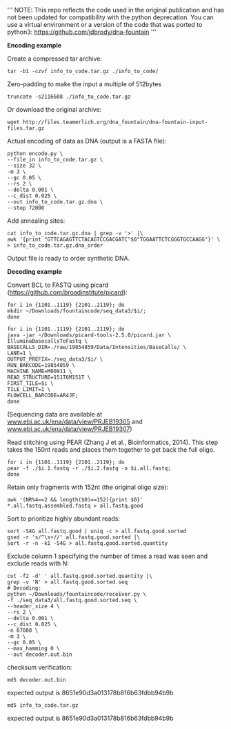 '''
NOTE: This repo reflects the code used in the original publication and has not been updated for compatibility with the python deprecation. 
You can use a virtual environment or a version of the code that was ported to python3:
https://github.com/jdbrody/dna-fountain
'''

**Encoding example**

Create a compressed tar archive:
```
tar -b1 -czvf info_to_code.tar.gz ./info_to_code/
```

Zero-padding to make the input a multiple of 512bytes
```
truncate -s2116608 ./info_to_code.tar.gz
```

Or download the original archive:
```
wget http://files.teamerlich.org/dna_fountain/dna-fountain-input-files.tar.gz
```

Actual encoding of data as DNA (output is a FASTA file):
```
python encode.py \
--file_in info_to_code.tar.gz \
--size 32 \
-m 3 \
--gc 0.05 \
--rs 2 \
--delta 0.001 \
--c_dist 0.025 \
--out info_to_code.tar.gz.dna \
--stop 72000
```

Add annealing sites:
```
cat info_to_code.tar.gz.dna | grep -v '>' |\
awk '{print "GTTCAGAGTTCTACAGTCCGACGATC"$0"TGGAATTCTCGGGTGCCAAGG"}' \
> info_to_code.tar.gz.dna_order
```

Output file is ready to order synthetic DNA.

**Decoding example**

Convert BCL to FASTQ using picard (https://github.com/broadinstitute/picard):
```
for i in {1101..1119} {2101..2119}; do
mkdir ~/Downloads/fountaincode/seq_data3/$i/;
done

for i in {1101..1119} {2101..2119}; do
java -jar ~/Downloads/picard-tools-2.5.0/picard.jar \
IlluminaBasecallsToFastq \
BASECALLS_DIR=./raw/19854859/Data/Intensities/BaseCalls/ \
LANE=1 \
OUTPUT_PREFIX=./seq_data3/$i/ \
RUN_BARCODE=19854859 \
MACHINE_NAME=M00911 \
READ_STRUCTURE=151T6M151T \
FIRST_TILE=$i \
TILE_LIMIT=1 \
FLOWCELL_BARCODE=AR4JF;
done
```

(Sequencing data are available at www.ebi.ac.uk/ena/data/view/PRJEB19305 and www.ebi.ac.uk/ena/data/view/PRJEB19307)

Read stitching using PEAR (Zhang J et al., Bioinformatics, 2014).
This step takes the 150nt reads and places them together to get back the full oligo.
```
for i in {1101..1119} {2101..2119}; do
pear -f ./$i.1.fastq -r ./$i.2.fastq -o $i.all.fastq;
done
```

Retain only fragments with 152nt (the original oligo size):
```
awk '(NR%4==2 && length($0)==152){print $0}' *.all.fastq.assembled.fastq > all.fastq.good
```

Sort to prioritize highly abundant reads:
```
sort -S4G all.fastq.good | uniq -c > all.fastq.good.sorted
gsed -r 's/^\s+//' all.fastq.good.sorted |\
sort -r -n -k1 -S4G > all.fastq.good.sorted.quantity
```

Exclude column 1 specifying the number of times a read was seen and exclude reads with N:
```
cut -f2 -d' ' all.fastq.good.sorted.quantity |\
grep -v 'N' > all.fastq.good.sorted.seq
# Decoding:
python ~/Downloads/fountaincode/receiver.py \
-f ./seq_data3/all.fastq.good.sorted.seq \
--header_size 4 \
--rs 2 \
--delta 0.001 \
--c_dist 0.025 \
-n 67088 \
-m 3 \
--gc 0.05 \
--max_hamming 0 \
--out decoder.out.bin
```

checksum verification:
```
md5 decoder.out.bin
```
expected output is 8651e90d3a013178b816b63fdbb94b9b
```
md5 info_to_code.tar.gz
```
expected output is 8651e90d3a013178b816b63fdbb94b9b
